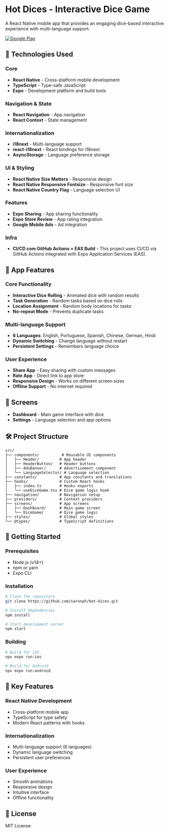 # Hot Dices - Interactive Dice Game

A React Native mobile app that provides an engaging dice-based interactive experience with multi-language support.

[![Google Play](https://img.shields.io/badge/Google_Play-414141?style=for-the-badge&logo=google-play&logoColor=white)](https://play.google.com/store/apps/details?id=com.neophi.hotdices)

## 🚀 Technologies Used

### Core

- **React Native** - Cross-platform mobile development
- **TypeScript** - Type-safe JavaScript
- **Expo** - Development platform and build tools

### Navigation & State

- **React Navigation** - App navigation
- **React Context** - State management

### Internationalization

- **i18next** - Multi-language support
- **react-i18next** - React bindings for i18next
- **AsyncStorage** - Language preference storage

### UI & Styling

- **React Native Size Matters** - Responsive design
- **React Native Responsive Fontsize** - Responsive font size
- **React Native Country Flag** - Language selection UI

### Features

- **Expo Sharing** - App sharing functionality
- **Expo Store Review** - App rating integration
- **Google Mobile Ads** - Ad integration

### Infra

- **CI/CD com GitHub Actions + EAS Build** - This project uses CI/CD via GitHub Actions integrated with Expo Application Services (EAS).

## 🎯 App Features

### Core Functionality

- **Interactive Dice Rolling** - Animated dice with random results
- **Task Generation** - Random tasks based on dice rolls
- **Location Assignment** - Random body locations for tasks
- **No-repeat Mode** - Prevents duplicate tasks

### Multi-language Support

- **6 Languages**: English, Portuguese, Spanish, Chinese, German, Hindi
- **Dynamic Switching** - Change language without restart
- **Persistent Settings** - Remembers language choice

### User Experience

- **Share App** - Easy sharing with custom messages
- **Rate App** - Direct link to app store
- **Responsive Design** - Works on different screen sizes
- **Offline Support** - No internet required

## 📱 Screens

- **Dashboard** - Main game interface with dice
- **Settings** - Language selection and app options

## 🛠️ Project Structure

```
src/
├── components/          # Reusable UI components
│   ├── Header/         # App header
│   ├── HeaderButton/   # Header buttons
│   ├── AdsBanner/      # Advertisement component
│   └── LanguageSelector/ # Language selection
├── constants/          # App constants and translations
├── hooks/              # Custom React hooks
│   ├── index.ts        # Hooks exports
│   └── useDiceGame.tsx # Dice game logic hook
├── navigation/         # Navigation setup
├── providers/          # Context providers
├── screens/            # App screens
│   ├── Dashboard/      # Main game screen
│   └── DiceGame/       # Dice game logic
├── styles/             # Global styles
└── @types/             # TypeScript definitions
```

## 🚀 Getting Started

### Prerequisites

- Node.js (v14+)
- npm or yarn
- Expo CLI

### Installation

```bash
# Clone the repository
git clone https://github.com/saronph/hot-dices.git

# Install dependencies
npm install

# Start development server
npm start
```

### Building

```bash
# Build for iOS
npx expo run:ios

# Build for Android
npx expo run:android
```

## 🎨 Key Features

### React Native Development

- Cross-platform mobile app
- TypeScript for type safety
- Modern React patterns with hooks

### Internationalization

- Multi-language support (6 languages)
- Dynamic language switching
- Persistent user preferences

### User Experience

- Smooth animations
- Responsive design
- Intuitive interface
- Offline functionality

## 📄 License

MIT License
